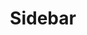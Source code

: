 ---
layout: pattern.njk
tags: 
    - maps_fr
    - maps_components_fr
    - page
key: sidebar-maps_fr
title: Sidebar
parent: components-maps_fr
image: maps/overview/sidebar.webp
keywords: sidebar
order: 50
availablelanguages: 
    - de
---
